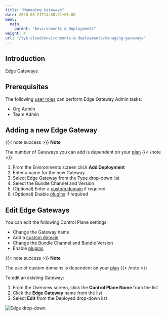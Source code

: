 ```yaml
---
title: "Managing Gateways"
date: 2020-08-21T14:58:21+01:00
menu:
  main:
    parent: "Environments & Deployments"
weight: 4
url: "/tyk-cloud/environments-&-deployments/managing-gateways"
---
```


## Introduction

Edge Gateways 


## Prerequisites

The following [user roles](/docs/tyk-cloud/reference-docs/user-roles/) can perform Edge Gateway Admin tasks:

* Org Admin
* Team Admin

## Adding a new Edge Gateway

{{< note success >}}
**Note**
  
The number of Gateways you can add is dependent on your [plan](/docs/tyk-cloud/account-billing/plans/)
{{< /note >}}

1. From the Environments screen click **Add Deployment**
2. Enter a name for the new Gateway
3. Select Edge Gateway from the Type drop-down list
4. Select the Bundle Channel and Version
5. (Optional) Enter a [custom domain](/docs/tyk-cloud/using-custom-domains/) if required
6. (Optional) Enable [plugins](/docs/tyk-cloud/using-plugins/) if required

## Edit Edge Gateways

You can edit the following Control Plane settings:
* Change the Gateway name
* Add a [custom domain](/docs/tyk-cloud/using-custom-domains/)
* Change the Bundle Channel and Bundle Version
* Enable [plugins](/docs/tyk-cloud/using-plugins/)

{{< note success >}}
**Note**
  
The use of custom domains is dependent on your [plan](/docs/tyk-cloud/account-billing/plans/)
{{< /note >}}

To edit an existing Gateway:

1. From the Overview screen, click the **Control Plane Name** from the list
2. Click the **Edge Gateway** name from the list
3. Select **Edit** from the Deployed drop-down list

![Edge drop-down](/docs/img/admin/cp-edit.png)